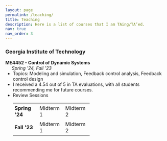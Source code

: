 ```yaml
---
layout: page
permalink: /teaching/
title: Teaching
description: Here is a list of courses that I am TAing/TA’ed.
nav: true
nav_order: 3
---
```


<a id="me4452"></a>

### Georgia Institute of Technology

<p style="margin-bottom: 0;">
  <strong>ME4452 - Control of Dynamic Systems</strong> <br>
  <span style="margin-left: 20px;"><em>Spring '24, Fall '23</em></span>
</p>

<ul style="margin-top: 0;">
  <li>
    Topics: Modeling and simulation, Feedback control analysis, Feedback control design
  </li>
  <li>
    I received a 4.54 out of 5 in TA evaluations, with all students recommending me for future courses.
  </li>
  <li>
    Review Sessions
  </li>
<table style="border-collapse: collapse; width: 50%;">
  <tr>
    <td style="border: none; padding: 5px;"><strong>Spring '24</strong></td>
    <td style="border: none; padding: 5px;"><a href="/teachings/3_24_Sp_MT1" style="text-decoration: none; color: inherit;">Midterm 1</a></td>
    <td style="border: none; padding: 5px;"><a href="/teachings/4_24_Sp_MT2" style="text-decoration: none; color: inherit;">Midterm 2</a></td>
  </tr>
  <tr>
    <td style="border: none; padding: 5px;"><strong>Fall '23</strong></td>
    <td style="border: none; padding: 5px;"><a href="/teachings/1_23_Fa_MT1" style="text-decoration: none; color: inherit;">Midterm 1</a></td>
    <td style="border: none; padding: 5px;"><a href="/teachings/2_23_Fa_MT2" style="text-decoration: none; color: inherit;">Midterm 2</a></td>
  </tr>
</table>

</ul>
